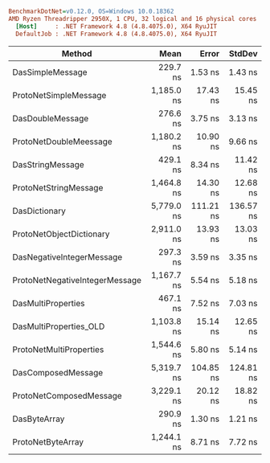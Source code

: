 ``` ini

BenchmarkDotNet=v0.12.0, OS=Windows 10.0.18362
AMD Ryzen Threadripper 2950X, 1 CPU, 32 logical and 16 physical cores
  [Host]     : .NET Framework 4.8 (4.8.4075.0), X64 RyuJIT
  DefaultJob : .NET Framework 4.8 (4.8.4075.0), X64 RyuJIT


```
|                         Method |       Mean |     Error |    StdDev |
|------------------------------- |-----------:|----------:|----------:|
|               DasSimpleMessage |   229.7 ns |   1.53 ns |   1.43 ns |
|          ProtoNetSimpleMessage | 1,185.0 ns |  17.43 ns |  15.45 ns |
|               DasDoubleMessage |   276.6 ns |   3.75 ns |   3.13 ns |
|         ProtoNetDoubleMeessage | 1,180.2 ns |  10.90 ns |   9.66 ns |
|               DasStringMessage |   429.1 ns |   8.34 ns |  11.42 ns |
|          ProtoNetStringMessage | 1,464.8 ns |  14.30 ns |  12.68 ns |
|                  DasDictionary | 5,779.0 ns | 111.21 ns | 136.57 ns |
|       ProtoNetObjectDictionary | 2,911.0 ns |  13.93 ns |  13.03 ns |
|      DasNegativeIntegerMessage |   297.3 ns |   3.59 ns |   3.35 ns |
| ProtoNetNegativeIntegerMessage | 1,167.7 ns |   5.54 ns |   5.18 ns |
|             DasMultiProperties |   467.1 ns |   7.52 ns |   7.03 ns |
|         DasMultiProperties_OLD | 1,103.8 ns |  15.14 ns |  12.65 ns |
|        ProtoNetMultiProperties | 1,544.6 ns |   5.80 ns |   5.14 ns |
|             DasComposedMessage | 5,319.7 ns | 104.85 ns | 124.81 ns |
|        ProtoNetComposedMessage | 3,229.1 ns |  20.12 ns |  18.82 ns |
|                   DasByteArray |   290.9 ns |   1.30 ns |   1.21 ns |
|              ProtoNetByteArray | 1,244.1 ns |   8.71 ns |   7.72 ns |

